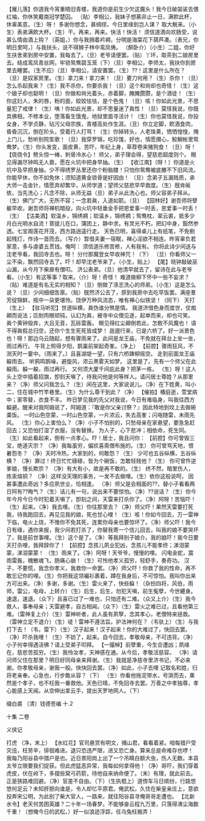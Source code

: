 <!-- { "loadSidebar": true } -->
【雁儿落】你道我今宵重晤旧青楼，我道你是前生少欠这魔头！我今日破袈裟去偎红袖，你休笑戴南冠学楚囚。
（贴）李相公，我妹子想慕非止一日，满飮此杯，休辜美意。（生）呀！
多谢你想念，甚绸缪。今日里缘到岂人谋？
取大觥来。（小生）表弟满飮大杯。（生）干。再来，再来。快活！快活！
须信道酒向欢肠受，说甚么情由酒上钩？〔英姐，〕你与我拥着衿裯，分明是海棠花下葫芦凑。〔表兄，你明日里呵，〕与我扶头，说不得狮子林中鸾凤俦。
（醉卧介）（小生）二姐，你好生扶舍弟到房中安置，我每去了。（旦）老爷请便罢。（贴）丫环，取茶到二娘房里去。结成鸾凤青丝网，牢锁鸳鸯碧玉笼（下）（旦）李相公，李师太，我扶你到房里去睡罢。（生不应）（旦）李相公，请安置罢。（生）??！这里是什么所在？（旦）是奴家房里。（生）拿刀来！拿刀来！（旦）要刀何用？（生）杀你！（旦）怎么杀起我来？（生）我不杀你，你要杀我！（旦）这个和尙却也奇怪！（生）这个娘子却也聪明！（旦）你做和尙光着头，赤着脚，腌腌臜臜，是个酒徒！（生）你这妇人，朱的唇，粉的面，姣姣怯怯，是个色鬼！（旦）咳！你如此光景，不思量犯了戒律！（生）咦！你如此光景，却不思量迷了眞性！（旦）莫怪我说，你旣具佛相，不修本业，堕落畜生饿鬼，地狱里面寻活计！（生）你也莫怪我说，你投女身，不学贞静，玷污父母宗族，青楼高处作生涯。（旦）你立定脚，飮酒食肉，昏昏沉沉，倒在阶头，受着行人打骂！（生）你掉转头，人老珠黄，恓恓惶惶，掩上门儿，愁听别院笙歌！（旦）我穿罗锦，吃珍馐，好也，情愿攅心，鲛鮹帐里鸳鸯梦。（生）你头发变，面皮黄，苦吓，年纪上身，草荐卷来猪狗食！（旦）呀！
【侥侥令】劈头惊一棒，刺骨冷氷心！
师父，弟子理会得，望慈悲超度则个。
眼见得漏尽钟鸣无人救，愿在火坑中把身早抽。（生）
【收江南】〔呀！〕你道是火坑中及早把身抽，少不得绣罗丛里还你个粉骷髅！只怕你鸳鸯被底撇不下旧风流。你能早休，你不如免休；须知道黄金锁骨是好因由！
（旦）念弟子五漏贱质，承大师一击金针，情愿弃却繁华，从师学道；望师父慈悲早早救度。（生）旣肯皈依，当先洗心；凡念不除，从师无益（旦）弟子从此洗心也。师父容弟子拜从。（生）佛门广大，无所不容；一念若眞，入道如箭。（旦）
【园林好】谢吾师将孽躯早收，谢吾师将禅机暗投，向火坑中轻垂金手把恩爱事一时丢，恩爱事一时丢！（生）
【沽美酒】软温乡，锦绣裯；软温乡，锦绣裯；鸳鸯枕，翠云裘，抵多少月白光明水自流！菩提儿在口，蒲团上，静中求。有灵光不朽，把幻中身，豁然参透。七宝阁莲花开茂，西方路逍遥行走。
天色已明，喜得桌儿上有纸笔，不免剔起残灯，作诗一首而去。（写介）暂借夫妻一宿眠，禅心淫欲不相连。昨宵辜负君家意，多与虔婆五贯钱。俺呵：
须信道乐修苦修，人有我有。
你将此诗少间送与沈老爷看，我回寺去也。呀！
分付那魔登女早收神咒！（下）
（旦）你看师父一尘不染，飘然回寺去了。吓！却早沈老爷来了。（小生，贴上）
【尾】晓钟敲破巫山漏，从今月下柴扉有僧叩。
济公表弟。（旦）他清早就去了，留诗在此与老爷看。（小生）有这等事？取来。（介）呀！奇怪！
难道做柳下怀中一些不妄求？
（贴）难道是有名无实的相知？（旦）倒做了涤志洗心的师弟。（小生）这是怎么说？（旦）少间细细吿禀。（贴）旣然济公去了，原到我房中去吃早饭罢。满座羣芳绽锦鲜，瓶中一朶更堪怜。饶伊万种风流态，唯有禅心似铁坚！（同下）
天打
（生上）
【驻马听犯】世道纵横，眞伪谁分煞是情。
我道济借色身而度世，仗痴顚而说法；叵耐肉眼顽钝，认幻为眞，被寺中众僧见逐，起单而来，却也可笑。
眞个黄钟毁弃，大吕无音，瓦砾雷轰。
眼见得红尘顚倒若此，怎敎不风魔也！
语不得眞假总归空，还你个生生死死皆成梦！
迤逦行来，已是六桥了。好一派景色也！呀！那边乌云随起，想有骤雨来了。此间是龙王庙，不免就在拜台上坐一坐，雨过再行。
牛背上照得夕阳，鹊巢前架起奇峯。（净上）
【前腔】骤雨狂风，不测天时一霎中。〔雨来了。〕且喜湖堤一望，只有六桥踈柳摇空。
走到前面龙王庙躱雨去。
听鸦鸣鹊噪，避旋风，浓云黑雾天如梦。
这里是了。先有一个师父在此躱雨。躱一躱，雨过再行。
又何须大厦千间庇此身？把茅一栋。
（生）呀！这人头上空中插着招旗，卽刻天嗔了，待我问他是何等样人。请问居士尊姓？从那里来？（净）师父问我怎么？（生）闲在这里，大家说说儿。（净）在下姓黄，叫小二，住在城中竹竿巷里。（生）为什么尊干到此？（净）
【催拍】椿庭逝，萱堂病中；家零替，衣食不丰。
昨日梦见我的先父对我说，今日有难临身，叫我往西方躱避。醒来对我阿姆说了，阿姆道：『敢是你父亲讨祭？』因此特地到坟上去做碗羮饭。
一时山色空蒙，一时山色空蒙，一片浓云，失去高峯；闪电随雷，未雨先风。
（生）你心上害怕么？（净）小子不怕别的，只愁母亲在家悬望，要急急赶回去；又恐怕打湿了衣服，没有替换。
为人子，心下悲冲；相依命，死生同。
（生）如此看起来，倒有一点孝心。吓！居士，我且问你：
【前腔】你可曾毁三宝，绝道灭宗？
（净）我每虽穷，偏欢喜斋僧布施的。（生）
你可曾骂天地，恨暑怨冬？
（净）天时冷热，大家到的，何敢怨？（生）
少可也五谷纵横，五谷纵横？
（净）罪过！终日忙忙碌碌，皆为个碗饭，怎敢轻贱他？（生）
你可曾忤逆爹娘，慢长欺宗？
（净）有大有小，故是再不敢的。（生）
终不然，暗里伤人，炼汞熔铜？
（净）这样没天理的事务，一发不去做哩。（生）依你这般说呵，
因甚事遭此奇凶？多应夙世业，恰相逢。
（净）师父是会相面的??，替小子看看两日阿有??晦气？（生）话儿有一句，说出来不要惊怕。（净）??说话？（生）你今年今月今日今时犯着天嗔了，卽刻之间，天雷来打杀你了。（净）阿呀！苦恼吓！（生）起来。（净）我去哩。（生）你往那里去？（净）师父吓！果然天雷要打死我，待我跑回去，再见见我的娘，死也甘心哩！（生）咳！你如今回去，万一雷神下临，电火上烧，不惟你不免其死，连累你母亲也要惊坏了。（净）师父吓！我今日有缘，遇你来报，我少间若打杀了，你替我寄一个信儿回去，叫我的娘不要哭坏了，我是前世事哩。（生）这个是了。（净）等我拜别子娘介。我的娘吓！我今日要天打杀哩，我拜辞你了！
【前腔】念孩儿夙业犯凶，念孩儿不能孝终；涕泪蒙蒙，涕泪蒙蒙！
（生）雨来了。（净）阿呀！天爷爷，慢慢的哩。
闪电金蛇，震雨雷轰，魄散魂飞，肠痛心崩！（生）可怜他孝义孤穷，轻舒手，奏奇功。
汉子，不要慌，我念你孝义，我救你一命罢。（净）师父吓！你救了我的性命，再不敢忘记你的哩。（生）你把我这领褊衫裹着，蹲在我身后，不可惊怕。我叫你出来方可出来。（净）多谢，多谢。（生）雷火来了，快些躱！（杂扮四将，风伯，雨师，雷公，电母，上转介）（生）后生，后生，勿犯天嗔，前生寃孽，今世纒身。速退，速退。（众下）且喜已过了一难也，只怕还有二难。（众又上介）（生）我今救人，事奉母亲；天雷避孝，自古相闻。（众下）（生）雷火之难已过，且看他第三难。（雷神复上介）（生）雷神听者，此人虽有夙孼，念其孝心，老僧特来拯救。（雷神立定不退介）（生）唗！雷神不遵法旨。护法神何在？（韦驮上）（生）与我打下去！（韦，雷下）（生）汉子起来！汉子起来！你的大难过了，快回去罢。（净）吓杀我哩！（生）不妨了，起来。自今回去，孝敬母亲，不可违背。（净）小子何幸得遇活佛？请上受弟子叩拜。
【一撮棹】前孽重，今生合遭凶；夙缘在，慈悲苦孤穷。（生）我怜汝孝，天神感在通。从今后，孝敬活慈容。
（净）请问师父住在那里？明日好同母亲来拜谢。（生）我就是净慈寺里济书记，不必来谢。你孝敬母亲，谢我一般。快快回去罢。（净）如此，小子去哩
记取名和姓，归将老亲奉。心急也，行步敢从容？（下）
（生）你看他拖泥带水，号哭而去，果然是个孝子，也不枉我一番救他。天色已晴，不免回寺去罢。万善之中孝独尊，孝心能感上天闻。从空伸出拿云手，提出天罗地网人。（下）

缀白裘 〔清〕钱德苍编 十.2

十集 
二卷
 
义侠记
 
打虎
（净，末上）
【水红花】官司悬赏有明文，捕山君，看看着紧。咱每猎户受灾迍，枉劳辛，徘徊难进。退只恐违严限，进又恐亡身。算来总是命难存也啰！
我每乃阳谷县中猎户是也。近日景阳岗上出了一个吊睛白额大虫，伤人无数。本县太爷立限要我们捉获。但此虎猛恶异常，我每如何拿得他！（净）哥吓，我们穿着虎皮，伏在岭下，多摆些窝弓药箭，待他自来纳命便了。（末）有理，就此前去。正是狭路难回避。（净）官差不自由。（下）（生执棍上）道傍车马日缤纷，行路悠悠何足云？未知肝胆向谁是，令人却忆平原君。俺武松，久住在柴皇亲庄上，意欲投奔宋公明，为此别了柴大官人，一路来，就往阳谷县寻俺哥哥走遭也。
【北新水令】老天何苦困英雄？二十年一场春梦。不能够奋云程九万里，只落得沸尘海数千重！〔想俺今日的武松，〕好一似浪迹浮踪，任乌兔枉搬弄！

